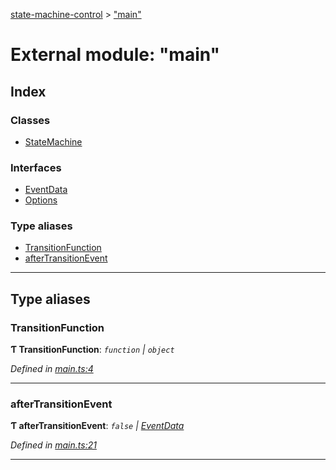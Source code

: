 [state-machine-control](../README.md) > ["main"](../modules/_main_.md)

# External module: "main"

## Index

### Classes

* [StateMachine](../classes/_main_.statemachine.md)

### Interfaces

* [EventData](../interfaces/_main_.eventdata.md)
* [Options](../interfaces/_main_.options.md)

### Type aliases

* [TransitionFunction](_main_.md#transitionfunction)
* [afterTransitionEvent](_main_.md#aftertransitionevent)

---

## Type aliases

<a id="transitionfunction"></a>

###  TransitionFunction

**Ƭ TransitionFunction**: *`function` \| `object`*

*Defined in [main.ts:4](https://github.com/TianyiLi/state-machine/blob/68d1224/src/main.ts#L4)*

___
<a id="aftertransitionevent"></a>

###  afterTransitionEvent

**Ƭ afterTransitionEvent**: *`false` \| [EventData](../interfaces/_main_.eventdata.md)*

*Defined in [main.ts:21](https://github.com/TianyiLi/state-machine/blob/68d1224/src/main.ts#L21)*

___

